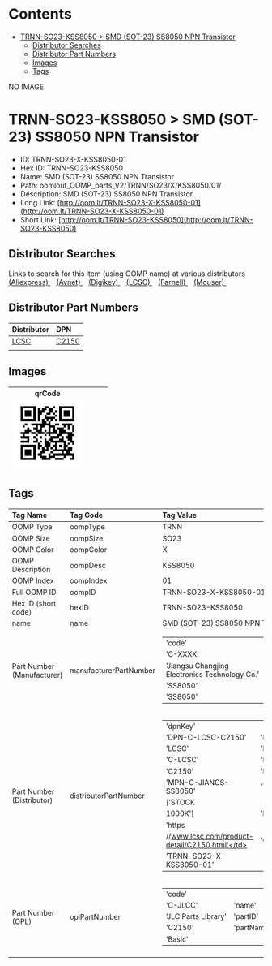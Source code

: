 



Contents
========

* [TRNN-SO23-KSS8050 > SMD (SOT-23) SS8050 NPN Transistor](#trnn-so23-kss8050--smd-sot-23-ss8050-npn-transistor)
	* [Distributor Searches](#distributor-searches)
	* [Distributor Part Numbers](#distributor-part-numbers)
	* [Images](#images)
	* [Tags](#tags)
  
NO IMAGE  
# TRNN-SO23-KSS8050 > SMD (SOT-23) SS8050 NPN Transistor

- ID: TRNN-SO23-X-KSS8050-01
- Hex ID: TRNN-SO23-KSS8050
- Name: SMD (SOT-23) SS8050 NPN Transistor
- Path: oomlout_OOMP_parts_V2/TRNN/SO23/X/KSS8050/01/
- Description: SMD (SOT-23) SS8050 NPN Transistor
- Long Link: [http://oom.lt/TRNN-SO23-X-KSS8050-01](http://oom.lt/TRNN-SO23-X-KSS8050-01)
- Short Link: [http://oom.lt/TRNN-SO23-KSS8050](http://oom.lt/TRNN-SO23-KSS8050)

## Distributor Searches
  
Links to search for this item (using OOMP name) at various distributors  
[(Aliexpress) ](https://www.aliexpress.com/wholesale?SearchText=SMD+SOT-23+SS8050+NPN+Transistor)&nbsp;&nbsp;&nbsp;[(Avnet) ](https://www.avnet.com/shop/us/search/SMD+SOT-23+SS8050+NPN+Transistor)&nbsp;&nbsp;&nbsp;[(Digikey) ](https://www.digikey.co.uk/en/products/result?s=SMD+SOT-23+SS8050+NPN+Transistor)&nbsp;&nbsp;&nbsp;[(LCSC) ](https://www.lcsc.com/search?q=SMD+SOT-23+SS8050+NPN+Transistor)&nbsp;&nbsp;&nbsp;[(Farnell) ](https://uk.farnell.com/search?st=SMD+SOT-23+SS8050+NPN+Transistor)&nbsp;&nbsp;&nbsp;[(Mouser) ](https://www.mouser.com/c/?q=SMD+SOT-23+SS8050+NPN+Transistor)&nbsp;&nbsp;&nbsp;
## Distributor Part Numbers
  

|Distributor|DPN|
| :--- | :--- |
|[LCSC](https://www.lcsc.com/product-detail/C2150.html)|[C2150](https://www.lcsc.com/product-detail/C2150.html)|
|||

## Images
  

|qrCode<br>[![](https://raw.githubusercontent.com/oomlout/oomlout_OOMP_parts_V2/main/TRNN/SO23/X/KSS8050/01/qrCode_140.png)](https://github.com/oomlout/oomlout_OOMP_parts_V2/tree/main/TRNN/SO23/X/KSS8050/01/qrCode.png)||||
| :---: | :---: | :---: | :---: |

## Tags
  

|Tag Name|Tag Code|Tag Value|
| :--- | :--- | :--- |
|OOMP Type|oompType|TRNN|
|OOMP Size|oompSize|SO23|
|OOMP Color|oompColor|X|
|OOMP Description|oompDesc|KSS8050|
|OOMP Index|oompIndex|01|
|Full OOMP ID|oompID|TRNN-SO23-X-KSS8050-01|
|Hex ID (short code)|hexID|TRNN-SO23-KSS8050|
|name|name|SMD (SOT-23) SS8050 NPN Transistor|
|Part Number (Manufacturer)|manufacturerPartNumber|<table><tr><td>'code'</td></tr><tr><td> 'C-XXXX'</td><td> 'name'</td></tr><tr><td> 'Jiangsu Changjing Electronics Technology Co.'</td><td> 'partID'</td></tr><tr><td> 'SS8050'</td><td> 'partName'</td></tr><tr><td> 'SS8050'</td></tr></table>|
|Part Number (Distributor)|distributorPartNumber|<table><tr><td>'dpnKey'</td></tr><tr><td> 'DPN-C-LCSC-C2150'</td><td> 'DISTRIBUTOR'</td></tr><tr><td> 'LCSC'</td><td> 'DISTRCODE'</td></tr><tr><td> 'C-LCSC'</td><td> 'DPN'</td></tr><tr><td> 'C2150'</td><td> 'MPN'</td></tr><tr><td> 'MPN-C-JIANGS-SS8050'</td><td> 'TAGS'</td></tr><tr><td> ['STOCK</td></tr><tr><td>1000K']</td><td> 'LINK'</td></tr><tr><td> 'https</td></tr><tr><td>//www.lcsc.com/product-detail/C2150.html'</td><td> 'OOMPID'</td></tr><tr><td> 'TRNN-SO23-X-KSS8050-01'</td></tr></table>|
|Part Number (OPL)|oplPartNumber|<table><tr><td>'code'</td></tr><tr><td> 'C-JLCC'</td><td> 'name'</td></tr><tr><td> 'JLC Parts Library'</td><td> 'partID'</td></tr><tr><td> 'C2150'</td><td> 'partName'</td></tr><tr><td> 'Basic'</td></tr></table>|
||||
